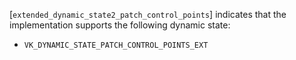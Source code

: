 [`extended_dynamic_state2_patch_control_points`] indicates that the
implementation supports the following dynamic state:
 - `VK_DYNAMIC_STATE_PATCH_CONTROL_POINTS_EXT`